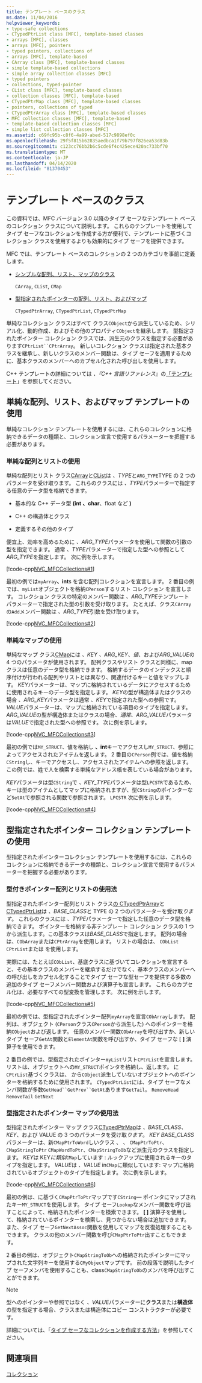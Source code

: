 ```yaml
---
title: テンプレート ベースのクラス
ms.date: 11/04/2016
helpviewer_keywords:
- type-safe collections
- CTypedPtrList class [MFC], template-based classes
- arrays [MFC], classes
- arrays [MFC], pointers
- typed pointers, collections of
- arrays [MFC], template-based
- CArray class [MFC], template-based classes
- simple template-based collections
- simple array collection classes [MFC]
- typed pointers
- collections, typed-pointer
- CList class [MFC], template-based classes
- collection classes [MFC], template-based
- CTypedPtrMap class [MFC], template-based classes
- pointers, collections of typed
- CTypedPtrArray class [MFC], template-based classes
- MFC collection classes [MFC], template-based
- template-based collection classes [MFC]
- simple list collection classes [MFC]
ms.assetid: c69fc95b-c8f6-4a99-abed-517c9898ef0c
ms.openlocfilehash: 29f5f815b62835aedbca1f79b797f826ea53d83b
ms.sourcegitcommit: c123cc76bb2b6c5cde6f4c425ece420ac733bf70
ms.translationtype: MT
ms.contentlocale: ja-JP
ms.lasthandoff: 04/14/2020
ms.locfileid: "81370453"
---
```

# <a name="template-based-classes"></a>テンプレート ベースのクラス

この資料では、MFC バージョン 3.0 以降のタイプ セーフなテンプレート ベースのコレクション クラスについて説明します。 これらのテンプレートを使用してタイプ セーフなコレクションを作成する方が便利で、テンプレートに基づくコレクション クラスを使用するよりも効果的にタイプ セーフを提供できます。

MFC では、テンプレート ベースのコレクションの 2 つのカテゴリを事前に定義します。

- [シンプルな配列、リスト、マップのクラス](#_core_using_simple_array.2c_.list.2c_.and_map_templates)

   `CArray`, `CList`, `CMap`

- [型指定されたポインターの配列、リスト、およびマップ](#_core_using_typed.2d.pointer_collection_templates)

   `CTypedPtrArray`, `CTypedPtrList`, `CTypedPtrMap`

単純なコレクション クラスはすべて クラス`CObject`から派生しているため、シリアル化、動的作成、およびその他のプロパティ`CObject`を継承します。 型指定されたポインター コレクション クラスでは、派生元のクラスを指定する必要があります`CPtrList``CPtrArray`。 新しいコレクション クラスは指定された基本クラスを継承し、新しいクラスのメンバー関数は、タイプ セーフを適用するために、基本クラスのメンバーへのカプセル化された呼び出しを使用します。

C++ テンプレートの詳細については *、『C++ 言語リファレンス*』の[「テンプレート](../cpp/templates-cpp.md)」を参照してください。

## <a name="using-simple-array-list-and-map-templates"></a><a name="_core_using_simple_array.2c_.list.2c_.and_map_templates"></a>単純な配列、リスト、およびマップ テンプレートの使用

単純なコレクション テンプレートを使用するには、これらのコレクションに格納できるデータの種類と、コレクション宣言で使用するパラメーターを把握する必要があります。

### <a name="simple-array-and-list-usage"></a><a name="_core_simple_array_and_list_usage"></a>単純な配列とリストの使用

単純な配列とリスト クラス[CArray](../mfc/reference/carray-class.md)と[CList](../mfc/reference/clist-class.md)は *、TYPE*と`ARG_TYPE`TYPE の 2 つのパラメータを受け取ります。 これらのクラスには *、TYPE*パラメーターで指定する任意のデータ型を格納できます。

- 基本的な C++ データ型 **(int** **、char**、float など **)**

- C++ の構造体とクラス

- 定義するその他のタイプ

便宜上、効率を高めるために *、ARG_TYPE*パラメータを使用して関数の引数の型を指定できます。 通常 *、TYPE*パラメーターで指定した型への参照として*ARG_TYPE*を指定します。 次に例を示します。

[!code-cpp[NVC_MFCCollections#1](../mfc/codesnippet/cpp/template-based-classes_1.cpp)]

最初の例では`myArray`**、int**s を含む配列コレクションを宣言します。 2 番目の例では、`myList`オブジェクトを格納`CPerson`するリスト コレクション を宣言します。 コレクション クラスの特定のメンバー関数は *、ARG_TYPE*テンプレート パラメーターで指定された型の引数を受け取ります。 たとえば、クラス`CArray`の`Add`メンバー関数は *、ARG_TYPE*引数を受け取ります。

[!code-cpp[NVC_MFCCollections#2](../mfc/codesnippet/cpp/template-based-classes_2.cpp)]

### <a name="simple-map-usage"></a><a name="_core_simple_map_usage"></a>単純なマップの使用

単純なマップ クラス[CMap](../mfc/reference/cmap-class.md)には *、KEY* *、ARG_KEY*、*値*、および*ARG_VALUE*の 4 つのパラメータが使用されます。 配列クラスやリスト クラスと同様に、map クラスは任意のデータ型を格納できます。 格納するデータのインデックスと順序付けが行われる配列やリストとは異なり、関連付けるキーと値をマップします。 *KEY*パラメーターは、マップに格納されているデータにアクセスするために使用されるキーのデータ型を指定します。 *KEY*の型が構造体またはクラスの場合 *、ARG_KEY*パラメータは通常 *、KEY*で指定された型への参照です。 *VALUE*パラメーターは、マップに格納されている項目のタイプを指定します。 *ARG_VALUE*の型が構造体またはクラスの場合、*通常、ARG_VALUE*パラメータは*VALUE*で指定された型への参照です。 次に例を示します。

[!code-cpp[NVC_MFCCollections#3](../mfc/codesnippet/cpp/template-based-classes_3.cpp)]

最初の例では`MY_STRUCT`、値を格納し **、int**キーでアクセスし`MY_STRUCT`、参照によってアクセスされたアイテムを返します。 2 番目の`CPerson`例では、値を格納`CString`し、キーでアクセスし、アクセスされたアイテムへの参照を返します。 この例では、姓で人を検索する単純なアドレス帳を表している場合があります。

*KEY*パラメータは型`CString`で *、KEY_TYPE*パラメータは型`LPCSTR`であるため、キーは型のアイテムとしてマップに格納されますが、型`CString`のポインターなど`SetAt`で参照される関数で参照されます。 `LPCSTR` 次に例を示します。

[!code-cpp[NVC_MFCCollections#4](../mfc/codesnippet/cpp/template-based-classes_4.cpp)]

## <a name="using-typed-pointer-collection-templates"></a><a name="_core_using_typed.2d.pointer_collection_templates"></a>型指定されたポインター コレクション テンプレートの使用

型指定されたポインターコレクション テンプレートを使用するには、これらのコレクションに格納できるデータの種類と、コレクション宣言で使用するパラメーターを把握する必要があります。

### <a name="typed-pointer-array-and-list-usage"></a><a name="_core_typed.2d.pointer_array_and_list_usage"></a>型付きポインター配列とリストの使用法

型指定されたポインター配列とリスト クラス[の CTypedPtrArray](../mfc/reference/ctypedptrarray-class.md)と[CTypedPtrList](../mfc/reference/ctypedptrlist-class.md)は *、BASE_CLASS*と TYPE の 2 つのパラメーターを受け取*ります*。 これらのクラスには *、TYPE*パラメーターで指定した任意のデータ型を格納できます。 ポインターを格納する非テンプレート コレクション クラスの 1 つから派生します。この基本クラスは*BASE_CLASS*で指定します。 配列の場合は、`CObArray`または`CPtrArray`を使用します。 リストの場合は、 `CObList` `CPtrList`または を使用します。

実際には、たとえば`CObList`、基底クラスに基づいてコレクションを宣言すると、その基本クラスのメンバーを継承するだけでなく、基本クラスのメンバーへの呼び出しをカプセル化することでタイプ セーフな型セーフを提供する多数の追加のタイプ セーフメンバー関数および演算子も宣言します。 これらのカプセル化は、必要なすべての型変換を管理します。 次に例を示します。

[!code-cpp[NVC_MFCCollections#5](../mfc/codesnippet/cpp/template-based-classes_5.cpp)]

最初の例では、型指定されたポインター配列`myArray`を宣言`CObArray`します。 配列は、オブジェクト (`CPerson`クラス`CPerson`から派生した) へのポインターを格納`CObject`および返します。 任意のメンバー関数`CObArray`を呼び出すか、新しいタイプ セーフ`GetAt`関数と`ElementAt`関数を呼び出すか、タイプ セーフな [ **]** 演算子を使用できます。

2 番目の例では、型指定されたポインター`myList`リスト`CPtrList`を宣言します。 リストは、オブジェクトへの`MY_STRUCT`ポインタを格納し、返します。 に`CPtrList`基づくクラスは、 から`CObject`派生していないオブジェクトへのポインターを格納するために使用されます。 `CTypedPtrList`には、タイプ セーフなメンバ関数が多数`GetHead``GetPrev``GetAt`あります`GetTail`。 `RemoveHead` `RemoveTail` `GetNext`

### <a name="typed-pointer-map-usage"></a><a name="_core_typed.2d.pointer_map_usage"></a>型指定されたポインター マップの使用法

型指定されたポインター マップ クラス[CTypedPtrMap](../mfc/reference/ctypedptrmap-class.md)は *、BASE_CLASS、KEY*、および VALUE の 3 つのパラメータを受け取*ります*。 *KEY* *BASE_CLASS*パラメーターは、新`CMapPtrToWord`しいクラス 、 、 `CMapPtrToPtr`、 `CMapStringToPtr` `CMapWordToPtr`、`CMapStringToOb`など派生元のクラスを指定します。 *KEY*は KEY*に類似*`CMap`しています : ルックアップに使用されるキーのタイプを指定します。 *VALUE*は *、VALUE* in`CMap`に類似しています: マップに格納されているオブジェクトのタイプを指定します。 次に例を示します。

[!code-cpp[NVC_MFCCollections#6](../mfc/codesnippet/cpp/template-based-classes_6.cpp)]

最初の例は、に基づく`CMapPtrToPtr`マップです`CString`— ポインタにマップされたキー`MY_STRUCT`を使用します。 タイプ セーフ`Lookup`なメンバー関数を呼び出すことによって、格納されたポインターを検索できます。 **[ ]** 演算子を使用して、格納されているポインターを検索し、見つからない場合は追加できます。 また、タイプ セーフ`GetNextAssoc`関数を使用してマップを反復処理することもできます。 クラスの他のメンバー関数を呼び`CMapPtrToPtr`出すこともできます。

2 番目の例は、オブジェクト`CMapStringToOb`への格納されたポインターにマップされた文字列キーを使用する`CMyObject`マップです。 前の段落で説明したタイプ セーフメンバを使用することも、class`CMapStringToOb`のメンバを呼び出すことができます。

> [!NOTE]
> 型へのポインターや参照ではなく *、VALUE*パラメーターに**クラス**または**構造体**の型を指定する場合、クラスまたは構造体にコピー コンストラクターが必要です。

詳細については、「[タイプ セーフなコレクションを作成する方法](../mfc/how-to-make-a-type-safe-collection.md)」を参照してください。

## <a name="see-also"></a>関連項目

[コレクション](../mfc/collections.md)
